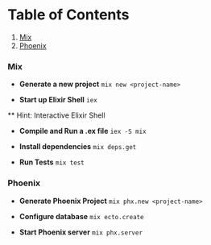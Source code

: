 # Table of Contents

1. [Mix](#mix)
2. [Phoenix](#phoenix)

### Mix 

- **Generate a new project**
`mix new <project-name>`

- **Start up Elixir Shell**
`iex` 

** Hint: Interactive Elixir Shell

- **Compile and Run a .ex file**
`iex -S mix`

- **Install dependencies**
`mix deps.get`

- **Run Tests**
`mix test`

### Phoenix

- **Generate Phoenix Project**
`mix phx.new <project-name>`

- **Configure database**
`mix ecto.create`

- **Start Phoenix server**
`mix phx.server`
